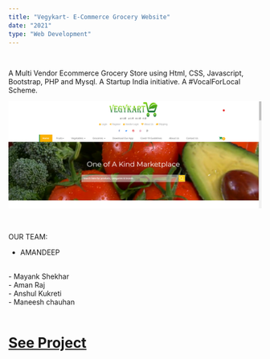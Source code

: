 ```yaml
---
title: "Vegykart- E-Commerce Grocery Website"
date: "2021"
type: "Web Development"
---
```

<br />

A Multi Vendor Ecommerce Grocery Store using Html, CSS, Javascript, Bootstrap, PHP and Mysql.
A Startup India initiative.
A #VocalForLocal Scheme.
<br />

![Home Page](./Project4.png)

<br />

OUR TEAM:
- AMANDEEP
<br />
- Mayank Shekhar
<br />
- Aman Raj
<br />
- Anshul Kukreti
<br />
- Maneesh chauhan

<br />
<br />

# [See Project](https://github.com/amandp13/Vegykart-Live-Project)
